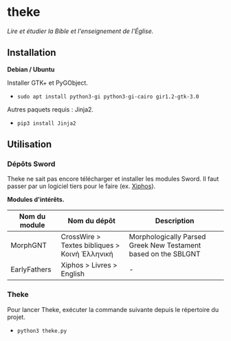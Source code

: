 # theke
*Lire et étudier la Bible et l'enseignement de l'Église.*

## Installation

**Debian / Ubuntu**

Installer GTK+ et PyGObject.

* `sudo apt install python3-gi python3-gi-cairo gir1.2-gtk-3.0`

Autres paquets requis : Jinja2.

* `pip3 install Jinja2`

## Utilisation

### Dépôts Sword

Theke ne sait pas encore télécharger et installer les modules Sword. Il faut passer par un logiciel tiers pour le faire (ex. [Xiphos](https://xiphos.org/)).

**Modules d'intérêts.**

Nom du module | Nom du dépôt | Description
------------- | ------------ | -----------
MorphGNT | CrossWire > Textes bibliques > Κοινὴ Ἑλληνική | Morphologically Parsed Greek New Testament based on the SBLGNT
EarlyFathers | Xiphos > Livres > English | -

### Theke

Pour lancer Theke, exécuter la commande suivante depuis le répertoire du projet.

* `python3 theke.py`